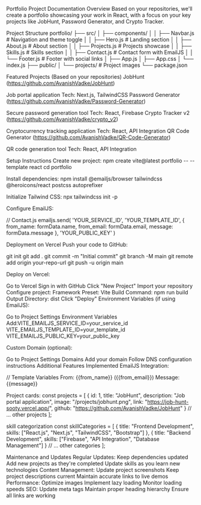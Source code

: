 Portfolio Project Documentation
Overview
Based on your repositories, we'll create a portfolio showcasing your work in React, with a focus on your key projects like JobHunt, Password Generator, and Crypto Tracker.

Project Structure
portfolio/
├── src/
│   ├── components/
│   │   ├── Navbar.js       # Navigation and theme toggle
│   │   ├── Hero.js        # Landing section
│   │   ├── About.js       # About section
│   │   ├── Projects.js    # Projects showcase
│   │   ├── Skills.js      # Skills section
│   │   ├── Contact.js     # Contact form with EmailJS
│   │   └── Footer.js      # Footer with social links
│   ├── App.js
│   ├── App.css
│   └── index.js
├── public/
│   └── projects/          # Project images
└── package.json

Featured Projects (Based on your repositories)
JobHunt (https://github.com/AvanishVadke/JobHunt)

Job portal application
Tech: Next.js, TailwindCSS
Password Generator (https://github.com/AvanishVadke/Password-Generator)

Secure password generation tool
Tech: React, Firebase
Crypto Tracker v2 (https://github.com/AvanishVadke/crypto_v2)

Cryptocurrency tracking application
Tech: React, API Integration
QR Code Generator (https://github.com/AvanishVadke/QR-Code-Generator)

QR code generation tool
Tech: React, API Integration

Setup Instructions
Create new project: npm create vite@latest portfolio -- --template react
cd portfolio

Install dependencies:
npm install @emailjs/browser tailwindcss @heroicons/react postcss autoprefixer

Initialize Tailwind CSS:
npx tailwindcss init -p

Configure EmailJS:

// Contact.js
emailjs.send(
  'YOUR_SERVICE_ID',
  'YOUR_TEMPLATE_ID',
  {
    from_name: formData.name,
    from_email: formData.email,
    message: formData.message
  },
  'YOUR_PUBLIC_KEY'
)


Deployment on Vercel
Push your code to GitHub:

git init
git add .
git commit -m "Initial commit"
git branch -M main
git remote add origin your-repo-url
git push -u origin main

Deploy on Vercel:

Go to Vercel
Sign in with GitHub
Click "New Project"
Import your repository
Configure project:
Framework Preset: Vite
Build Command: npm run build
Output Directory: dist
Click "Deploy"
Environment Variables (if using EmailJS):

Go to Project Settings
Environment Variables
Add:VITE_EMAILJS_SERVICE_ID=your_service_id
VITE_EMAILJS_TEMPLATE_ID=your_template_id
VITE_EMAILJS_PUBLIC_KEY=your_public_key

Custom Domain (optional):

Go to Project Settings
Domains
Add your domain
Follow DNS configuration instructions
Additional Features Implemented
EmailJS Integration:

// Template Variables
From: {{from_name}} ({{from_email}})
Message: {{message}}

Project cards:
const projects = [
  {
    id: 1,
    title: "JobHunt",
    description: "Job portal application",
    image: "/projects/jobhunt.png",
    link: "https://job-hunt-sooty.vercel.app/",
    github: "https://github.com/AvanishVadke/JobHunt"
  }
  // ... other projects
];

skill categorization
const skillCategories = [
  {
    title: "Frontend Development",
    skills: ["React.js", "Next.js", "TailwindCSS", "Bootstrap"]
  },
  {
    title: "Backend Development",
    skills: ["Firebase", "API Integration", "Database Management"]
  }
  // ... other categories
];

Maintenance and Updates
Regular Updates:
Keep dependencies updated
Add new projects as they're completed
Update skills as you learn new technologies
Content Management:
Update project screenshots
Keep project descriptions current
Maintain accurate links to live demos
Performance:
Optimize images
Implement lazy loading
Monitor loading speeds
SEO:
Update meta tags
Maintain proper heading hierarchy
Ensure all links are working
